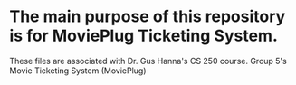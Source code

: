 # The main purpose of this repository is for MoviePlug Ticketing System.
These files are associated with Dr. Gus Hanna's CS 250 course.
Group 5's Movie Ticketing System (MoviePlug)

